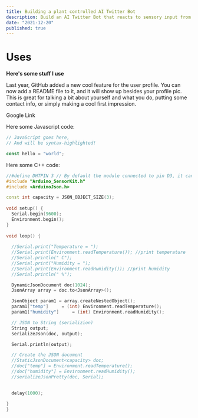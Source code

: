 ```yaml
---
title: Building a plant controlled AI Twitter Bot
description: Build an AI Twitter Bot that reacts to sensory input from your houseplant
date: "2021-12-20"
published: true
---
```


<script>
  import ExternalLink from '$lib/components/ExternalLink.svelte'
</script>

# Uses

**Here's some stuff I use**

Last year, GitHub added a new cool feature for the user profile. You can now add a README file to it, and it will show up besides your profile pic. This is great for talking a bit about yourself and what you do, putting some contact info, or simply making a cool first impression.

<ExternalLink ariaLabel="googlelink" href="https://google.com">Google Link</ExternalLink>


Here some Javascript code:

```js
// JavaScript goes here,
// And will be syntax-highlighted!

const hello = "world"; 
```

Here some C++ code:

```cpp
//#define DHTPIN 3 // By default the module connected to pin D3, it can be changed, define it before the #include of the library
#include "Arduino_SensorKit.h"
#include <ArduinoJson.h>

const int capacity = JSON_OBJECT_SIZE(3);
 
void setup() {
  Serial.begin(9600);
  Environment.begin();
}
 
void loop() {
  
  //Serial.print("Temperature = ");
  //Serial.print(Environment.readTemperature()); //print temperature
  //Serial.println(" C");
  //Serial.print("Humidity = ");
  //Serial.print(Environment.readHumidity()); //print humidity
  //Serial.println(" %");

  DynamicJsonDocument doc(1024);
  JsonArray array = doc.to<JsonArray>();

  JsonObject param1 = array.createNestedObject();
  param1["temp"]     = (int) Environment.readTemperature();
  param1["humidity"]     = (int) Environment.readHumidity();

  // JSON to String (serializion)
  String output;
  serializeJson(doc, output);

  Serial.println(output);

  // Create the JSON document
  //StaticJsonDocument<capacity> doc;
  //doc["temp"] = Environment.readTemperature();
  //doc["humidity"] = Environment.readHumidity();
  //serializeJsonPretty(doc, Serial);

  
  delay(1000);
  
}
}
```